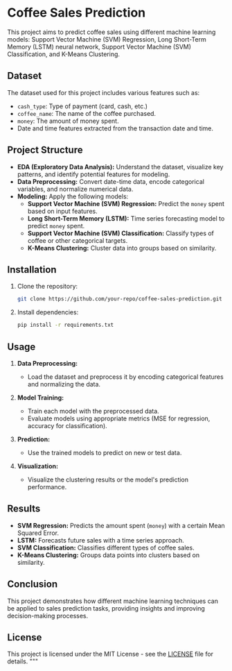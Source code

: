 # Coffee Sales Prediction

This project aims to predict coffee sales using different machine learning models: Support Vector Machine (SVM) Regression, Long Short-Term Memory (LSTM) neural network, Support Vector Machine (SVM) Classification, and K-Means Clustering.

## Dataset

The dataset used for this project includes various features such as:
- `cash_type`: Type of payment (card, cash, etc.)
- `coffee_name`: The name of the coffee purchased.
- `money`: The amount of money spent.
- Date and time features extracted from the transaction date and time.

## Project Structure

- **EDA (Exploratory Data Analysis):** Understand the dataset, visualize key patterns, and identify potential features for modeling.
- **Data Preprocessing:** Convert date-time data, encode categorical variables, and normalize numerical data.
- **Modeling:** Apply the following models:
  - **Support Vector Machine (SVM) Regression:** Predict the `money` spent based on input features.
  - **Long Short-Term Memory (LSTM):** Time series forecasting model to predict `money` spent.
  - **Support Vector Machine (SVM) Classification:** Classify types of coffee or other categorical targets.
  - **K-Means Clustering:** Cluster data into groups based on similarity.

## Installation

1. Clone the repository:
    ```sh
    git clone https://github.com/your-repo/coffee-sales-prediction.git
    ```

2. Install dependencies:
    ```sh
    pip install -r requirements.txt
    ```

## Usage

1. **Data Preprocessing:**
   - Load the dataset and preprocess it by encoding categorical features and normalizing the data.

2. **Model Training:**
   - Train each model with the preprocessed data.
   - Evaluate models using appropriate metrics (MSE for regression, accuracy for classification).

3. **Prediction:**
   - Use the trained models to predict on new or test data.

4. **Visualization:**
   - Visualize the clustering results or the model's prediction performance.

## Results

- **SVM Regression:** Predicts the amount spent (`money`) with a certain Mean Squared Error.
- **LSTM:** Forecasts future sales with a time series approach.
- **SVM Classification:** Classifies different types of coffee sales.
- **K-Means Clustering:** Groups data points into clusters based on similarity.

## Conclusion

This project demonstrates how different machine learning techniques can be applied to sales prediction tasks, providing insights and improving decision-making processes.

## License

This project is licensed under the MIT License - see the [LICENSE](LICENSE) file for details.
"""
